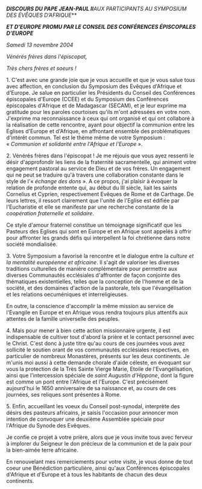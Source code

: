 ***DISCOURS DU PAPE JEAN-PAUL II**AUX PARTICIPANTS AU SYMPOSIUM DES ÉVÊQUES D’AFRIQUE***

***ET D'EUROPE PROMU PAR LE CONSEIL DES CONFÉRENCES ÉPISCOPALES D’EUROPE***

*Samedi 13 novembre 2004*

*Vénérés frères dans l'épiscopat,*

*Très chers frères et soeurs !*

1. C'est avec une grande joie que je vous accueille et que je vous salue tous avec affection, en conclusion du Symposium des Evêques d'Afrique et d'Europe. Je salue en particulier les Présidents du Conseil des Conférences épiscopales d'Europe (CCEE) et du Symposium des Conférences épiscopales d'Afrique et de Madagascar (SECAM), et je leur exprime ma gratitude pour les paroles courtoises qu'ils m'ont adressées en votre nom. J'exprime ma reconnaissance à ceux qui ont organisé et qui ont collaboré à la réalisation de cette rencontre, ayant pour objectif la communion entre les Eglises d'Europe et d'Afrique, en affrontant ensemble des problématiques d'intérêt commun. Tel est le thème même de votre Symposium :  « *Communion et solidarité entre l'Afrique et l'Europe* ».

2. Vénérés frères dans l'épiscopat ! Je me réjouis que vous ayez ressenti le désir d'approfondir les liens de la fraternité sacramentelle, qui animent votre engagement pastoral au service de Dieu et de vos frères. Un engagement qui ne peut se traduire qu'à travers une collaboration constante dans le style de l'« *échange des dons* ». A ce propos, j'ai plaisir à évoquer la relation de profonde entente qui, au début du III siècle, liait les saints Cornelius et Cyprien, respectivement Evêques de Rome et de Carthage. De leurs lettres, il ressort clairement que l'unité de l'Eglise est édifiée par l'Eucharistie et elle se manifeste par une recherche constante de la *coopération fraternelle et solidaire*.

Ce style d'amour fraternel constitue un témoignage significatif que les Pasteurs des Eglises qui sont en Europe et en Afrique sont appelés à offrir pour affronter les grands défis qui interpellent la foi chrétienne dans notre société mondialisée.

3. Votre Symposium a favorisé la rencontre et le dialogue entre la *culture et la mentalité européenne et africaine*. Il s'agit de valoriser les diverses traditions culturelles de manière complémentaire pour permettre aux diverses Communautés ecclésiales d'affronter de façon conjointe des thématiques existentielles, telles que la conception de l'homme et de la société, et des domaines d'action de la pastorale, tels que l'évangélisation et les relations oecuméniques et interreligieuses.

En outre, la conscience d'accomplir la même mission au service de l'Evangile en Europe et en Afrique vous rendra toujours plus attentifs aux attentes de la famille universelle des peuples.

4. Mais pour mener à bien cette action missionnaire urgente, il est indispensable de cultiver tout d'abord la prière et le contact personnel avec le Christ. C'est donc à juste titre qu'au cours de ces journées vous avez sollicité le soutien orant de vos communautés ecclésiales respectives, en particulier de nombreux Monastères, présents sur les deux continents. Je m'unis moi aussi à cette demande chorale d'aide céleste, en évoquant sur vous la protection de la Très Sainte Vierge Marie, Etoile de l'Evangélisation, ainsi que l'intercession spéciale de *saint Augustin d'Hippone*, dont la figure est comme un pont entre l'Afrique et l'Europe. C'est précisément aujourd'hui le 1650 anniversaire de sa naissance et, au cours de ces journées, ses reliques sont présentes à Rome.

5. Enfin, accueillant les voeux du Conseil post-synodal, interprète des désirs des pasteurs africains, je saisis l'occasion pour annoncer mon intention de convoquer une deuxième Assemblée spéciale pour l'Afrique du Synode des Evêques.

Je confie ce projet à votre prière, alors que je vous invite tous avec ferveur à implorer du Seigneur le don précieux de la communion et de la paix pour la bien-aimée terre africaine.

En renouvelant mes remerciements pour votre visite, je vous donne de tout coeur une Bénédiction particulière, ainsi qu'aux Conférences épiscopales d'Afrique et d'Europe et à tous les habitants de chacun des deux continents.